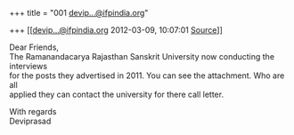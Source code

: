 +++
title = "001 devip...@ifpindia.org"

+++
[[devip...@ifpindia.org	2012-03-09, 10:07:01 [Source](https://groups.google.com/g/bvparishat/c/hMLhVyxgQ2Y)]]



Dear Friends,  
The Ramanandacarya Rajasthan Sanskrit University now conducting the interviews  
for the posts they advertised in 2011. You can see the attachment. Who are all  
applied they can contact the university for there call letter.

With regards  
Deviprasad

